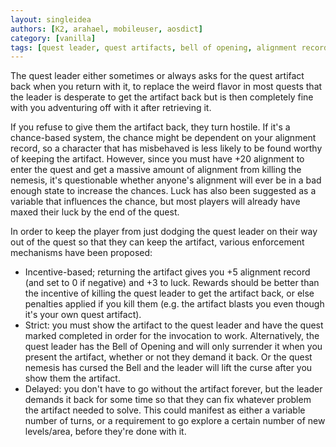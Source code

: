 ```yaml
---
layout: singleidea
authors: [K2, arahael, mobileuser, aosdict]
category: [vanilla]
tags: [quest leader, quest artifacts, bell of opening, alignment record, luck, invocation]
---
```

The quest leader either sometimes or always asks for the quest artifact back
when you return with it, to replace the weird flavor in most quests that the
leader is desperate to get the artifact back but is then completely fine with
you adventuring off with it after retrieving it.

If you refuse to give them the artifact back, they turn hostile. If it's a
chance-based system, the chance might be dependent on your alignment record, so
a character that has misbehaved is less likely to be found worthy of keeping
the artifact. However, since you must have +20 alignment to enter the quest and
get a massive amount of alignment from killing the nemesis, it's questionable
whether anyone's alignment will ever be in a bad enough state to increase the
chances. Luck has also been suggested as a variable that influences the chance,
but most players will already have maxed their luck by the end of the quest.

In order to keep the player from just dodging the quest leader on their way out
of the quest so that they can keep the artifact, various enforcement mechanisms
have been proposed:
* Incentive-based; returning the artifact gives you +5 alignment record (and set
  to 0 if negative) and +3 to luck. Rewards should be better than the incentive
  of killing the quest leader to get the artifact back, or else penalties
  applied if you kill them (e.g. the artifact blasts you even though it's your
  own quest artifact).
* Strict: you must show the artifact to the quest leader and have the quest
  marked completed in order for the invocation to work. Alternatively, the quest
  leader has the Bell of Opening and will only surrender it when you present the
  artifact, whether or not they demand it back. Or the quest nemesis has cursed
  the Bell and the leader will lift the curse after you show them the artifact.
* Delayed: you don't have to go without the artifact forever, but the leader
  demands it back for some time so that they can fix whatever problem the
  artifact needed to solve. This could manifest as either a variable number of
  turns, or a requirement to go explore a certain number of new levels/area,
  before they're done with it.
